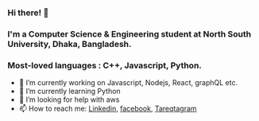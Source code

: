 ### Hi there! 👋

### I'm a Computer Science & Engineering student at North South University, Dhaka, Bangladesh. 
### Most-loved languages : C++, Javascript, Python.

- 🔭 I’m currently working on Javascript, Nodejs, React, graphQL etc.
- 🌱 I’m currently learning Python
- 🤔 I’m looking for help with aws
- 📫 How to reach me: [Linkedin](https://www.linkedin.com/in/azizultareq/), [facebook](https://www.facebook.com/Azizul.tareq/), [Tareqtagram](https://www.facebook.com/Azizul.tareq/) 

